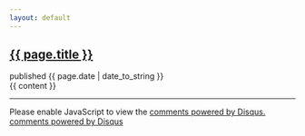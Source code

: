 ```yaml
---
layout: default
---
```

<div id="post">
  <h2><a href="{{ page.url }}">
    {{ page.title }}
  </a></h2>
  <div id="date">published {{ page.date | date_to_string }}</div>
  {{ content }}
  <hr />
  <div id="disqus">
    <div id="disqus_thread"></div>
    <script type="text/javascript">
        var disqus_shortname = 'sladhu'; // required: replace example with your forum shortname
        (function() {
            var dsq = document.createElement('script'); dsq.type = 'text/javascript'; dsq.async = true;
            dsq.src = '//' + disqus_shortname + '.disqus.com/embed.js';
            (document.getElementsByTagName('head')[0] || document.getElementsByTagName('body')[0]).appendChild(dsq);
        })();
    </script>
    <noscript>Please enable JavaScript to view the <a href="http://disqus.com/?ref_noscript">comments powered by Disqus.</a></noscript>
    <a href="http://disqus.com" class="dsq-brlink">comments powered by <span class="logo-disqus">Disqus</span></a>
  </div>
</div>

